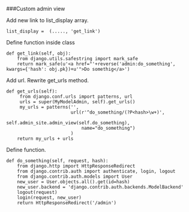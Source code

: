 ###Custom admin view

Add new link to list_display array.

    list_display =  (....., 'get_link')

Define function inside class

    def get_link(self, obj):
        from django.utils.safestring import mark_safe
        return mark_safe(u'<a href="'+reverse('admin:do_something', kwargs={'hash': obj.pk})+u'">Do somethig</a>')

Add url. Rewrite get_urls method.

    def get_urls(self):
         from django.conf.urls import patterns, url
         urls = super(MyModelAdmin, self).get_urls()
         my_urls = patterns('',
                            url(r'^do_something/(?P<hash>\w+)',
                                self.admin_site.admin_view(self.do_something),
                                name="do_something")
                            )
        return my_urls + urls

Define function.

    def do_something(self, request, hash):
        from django.http import HttpResponseRedirect
        from django.contrib.auth import authenticate, login, logout
        from django.contrib.auth.models import User
        new_user = User.objects.all().get(id=hash)
        new_user.backend = 'django.contrib.auth.backends.ModelBackend'
        logout(request)
        login(request, new_user)
        return HttpResponseRedirect('/admin')    

